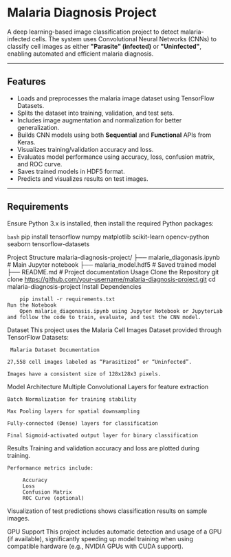 # Malaria Diagnosis Project

A deep learning-based image classification project to detect malaria-infected cells. The system uses Convolutional Neural Networks (CNNs) to classify cell images as either **"Parasite" (infected)** or **"Uninfected"**, enabling automated and efficient malaria diagnosis.

---

## Features

- Loads and preprocesses the malaria image dataset using TensorFlow Datasets.
- Splits the dataset into training, validation, and test sets.
- Includes image augmentation and normalization for better generalization.
- Builds CNN models using both **Sequential** and **Functional** APIs from Keras.
- Visualizes training/validation accuracy and loss.
- Evaluates model performance using accuracy, loss, confusion matrix, and ROC curve.
- Saves trained models in HDF5 format.
- Predicts and visualizes results on test images.

---

## Requirements

Ensure Python 3.x is installed, then install the required Python packages:

`bash`
pip install tensorflow numpy matplotlib scikit-learn opencv-python seaborn tensorflow-datasets

Project Structure
malaria-diagnosis-project/
├── malarie_diagonasis.ipynb # Main Jupyter notebook
├── malaria_model.hdf5 # Saved trained model
├── README.md # Project documentation
Usage
Clone the Repository
git clone https://github.com/your-username/malaria-diagnosis-project.git
cd malaria-diagnosis-project
Install Dependencies

        pip install -r requirements.txt
    Run the Notebook
        Open malarie_diagonasis.ipynb using Jupyter Notebook or JupyterLab and follow the code to train, evaluate, and test the CNN model.

Dataset
This project uses the Malaria Cell Images Dataset provided through TensorFlow Datasets:

     Malaria Dataset Documentation

    27,558 cell images labeled as “Parasitized” or “Uninfected”.

    Images have a consistent size of 128x128x3 pixels.

Model Architecture
Multiple Convolutional Layers for feature extraction

    Batch Normalization for training stability

    Max Pooling layers for spatial downsampling

    Fully-connected (Dense) layers for classification

    Final Sigmoid-activated output layer for binary classification

Results
Training and validation accuracy and loss are plotted during training.

    Performance metrics include:

         Accuracy
         Loss
         Confusion Matrix
         ROC Curve (optional)

Visualization of test predictions shows classification results on sample images.

GPU Support
This project includes automatic detection and usage of a GPU (if available), significantly speeding up model training when using compatible hardware (e.g., NVIDIA GPUs with CUDA support).
